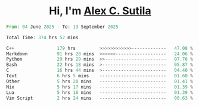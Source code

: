 <h1 align="center">Hi, I'm <a href="https://github.com/alexsutila" target="blank">Alex C. Sutila</a></h1>

<!--START_SECTION:waka-->

```rust
From: 04 June 2025 - To: 13 September 2025

Total Time: 374 hrs 52 mins

C++                179 hrs         >>>>>>>>>>>>-------------   47.08 %
Markdown           91 hrs 28 mins  >>>>>>-------------------   24.06 %
Python             29 hrs 29 mins  >>-----------------------   07.76 %
Bash               22 hrs 18 mins  >------------------------   05.87 %
C                  16 hrs 44 mins  >------------------------   04.40 %
Text               6 hrs 5 mins    -------------------------   01.60 %
Other              5 hrs 20 mins   -------------------------   01.41 %
Nix                5 hrs 17 mins   -------------------------   01.39 %
Lua                5 hrs 16 mins   -------------------------   01.39 %
Vim Script         2 hrs 24 mins   -------------------------   00.63 %
```

<!--END_SECTION:waka-->
